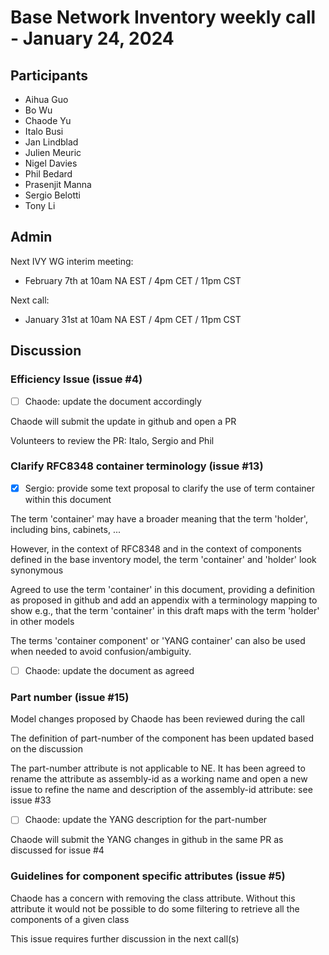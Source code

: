 # Base Network Inventory weekly call - January 24, 2024

## Participants

- Aihua Guo
- Bo Wu
- Chaode Yu
- Italo Busi
- Jan Lindblad
- Julien Meuric
- Nigel Davies
- Phil Bedard
- Prasenjit Manna
- Sergio Belotti
- Tony Li

## Admin

Next IVY WG interim meeting:

- February 7th at 10am NA EST / 4pm CET / 11pm CST

Next call:

- January 31st at 10am NA EST / 4pm CET / 11pm CST

## Discussion

### Efficiency Issue (issue #4)

- [ ] Chaode: update the document accordingly

Chaode will submit the update in github and open a PR

Volunteers to review the PR: Italo, Sergio and Phil

### Clarify RFC8348 container terminology (issue #13)

- [x] Sergio: provide some text proposal to clarify the use of term container within this document

The term 'container' may have a broader meaning that the term 'holder', including bins, cabinets, ...

However, in the context of RFC8348 and in the context of components defined in the base inventory model, the term 'container' and 'holder' look synonymous

Agreed to use the term 'container' in this document, providing a definition as proposed in github and add an appendix with a terminology mapping to show e.g., that the term 'container' in this draft maps with the term 'holder' in other models

The terms 'container component' or 'YANG container' can also be used when needed to avoid confusion/ambiguity.

- [ ] Chaode: update the document as agreed

### Part number (issue #15)

Model changes proposed by Chaode has been reviewed during the call

The definition of part-number of the component has been updated based on the discussion

The part-number attribute is not applicable to NE. It has been agreed to rename the attribute as assembly-id as a working name and open a new issue to refine the name and description of the assembly-id attribute: see issue #33

- [ ] Chaode: update the YANG description for the part-number

Chaode will submit the YANG changes in github in the same PR as discussed for issue #4

### Guidelines for component specific attributes (issue #5)

Chaode has a concern with removing the class attribute. Without this attribute it would not be possible to do some filtering to retrieve all the components of a given class

This issue requires further discussion in the next call(s)
